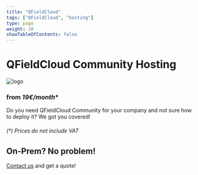 ```yaml
---
title: "QFieldCloud"
tags: ["QFieldCloud", "hosting"]
type: page
weight: 10
showTableOfContents: false
---
```


# QFieldCloud Community Hosting
![logo](https://qfield.cloud/img/logo_sidetext.svg)
### from *19€/month**

Do you need QFieldCloud Community for your company and not sure how to deploy it? We got you covered!

###### (*) Prices do not include VAT

## On-Prem? No problem!

[Contact us](mailto:info@geocrafter.eu) and get a quote!